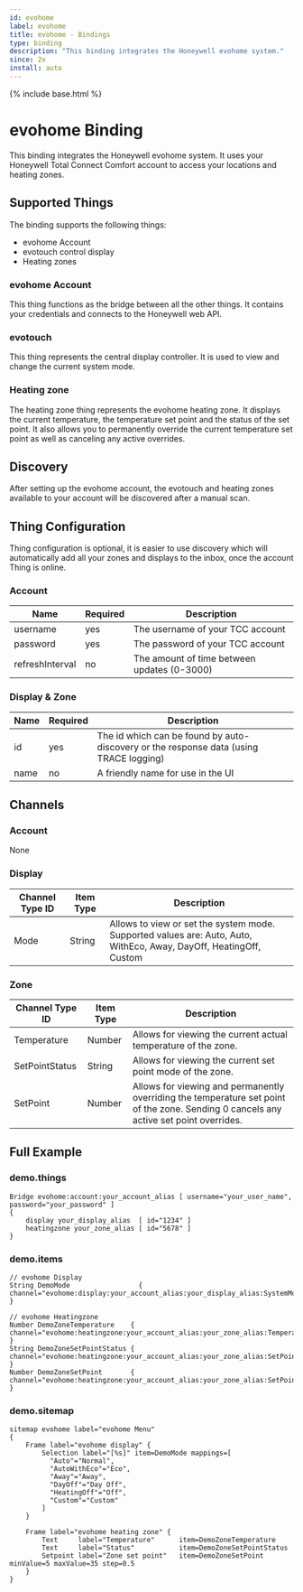 ```yaml
---
id: evohome
label: evohome
title: evohome - Bindings
type: binding
description: "This binding integrates the Honeywell evohome system."
since: 2x
install: auto
---
```


<!-- Attention authors: Do not edit directly. Please add your changes to the appropriate source repository -->

{% include base.html %}

# evohome Binding

This binding integrates the Honeywell evohome system.
It uses your Honeywell Total Connect Comfort account to access your locations and heating zones.

## Supported Things

The binding supports the following things:

* evohome Account
* evotouch control display
* Heating zones

### evohome Account

This thing functions as the bridge between all the other things.
It contains your credentials and connects to the Honeywell web API.


### evotouch

This thing represents the central display controller.
It is used to view and change the current system mode.

### Heating zone

The heating zone thing represents the evohome heating zone.
It displays the current temperature, the temperature set point and the status of the set point.
It also allows you to permanently override the current temperature set point as well as canceling any active overrides. 

## Discovery

After setting up the evohome account, the evotouch and heating zones available to your account will be discovered after a manual scan.

## Thing Configuration

Thing configuration is optional, it is easier to use discovery which will automatically add all your zones and displays to the inbox, once the account Thing is online.

### Account

| Name            | Required | Description                                 |
|-----------------|----------|---------------------------------------------|
| username        | yes      | The username of your TCC account            |
| password        | yes      | The password of your TCC account            |
| refreshInterval | no       | The amount of time between updates (0-3000) |

### Display &amp; Zone

| Name | Required | Description                                                                            |
|------|----------|----------------------------------------------------------------------------------------|
| id   | yes      | The id which can be found by auto-discovery or the response data (using TRACE logging) |
| name | no       | A friendly name for use in the UI                                                      |

## Channels

### Account

None

### Display

| Channel Type ID | Item Type | Description                                                                                                        |
|-----------------|-----------|--------------------------------------------------------------------------------------------------------------------|
| Mode            | String    | Allows to view or set the system mode. Supported values are: Auto, Auto, WithEco, Away, DayOff, HeatingOff, Custom |

### Zone

| Channel Type ID   | Item Type | Description                                                                                                                                                                                                            |
|-------------------|-----------|------------------------------------------------------------------------------------------------------------------------------------------------------------------------------------------------------------------------|
| Temperature       | Number    | Allows for viewing the current actual temperature of the zone.                                                                                                                                                     |
| SetPointStatus    | String    | Allows for viewing the current set point mode of the zone.                                                                                                                                                      |
| SetPoint          | Number    | Allows for viewing and permanently overriding the temperature set point of the zone. Sending 0 cancels any active set point overrides.                                                                                                                                         |
## Full Example

### demo.things

    Bridge evohome:account:your_account_alias [ username="your_user_name", password="your_password" ]
    {
        display your_display_alias  [ id="1234" ]
        heatingzone your_zone_alias [ id="5678" ]
    }
    
    
### demo.items  

    // evohome Display
    String DemoMode                 { channel="evohome:display:your_account_alias:your_display_alias:SystemMode" }

    // evohome Heatingzone
    Number DemoZoneTemperature    { channel="evohome:heatingzone:your_account_alias:your_zone_alias:Temperature" }
    String DemoZoneSetPointStatus { channel="evohome:heatingzone:your_account_alias:your_zone_alias:SetPointStatus" }
    Number DemoZoneSetPoint       { channel="evohome:heatingzone:your_account_alias:your_zone_alias:SetPoint" }
    
### demo.sitemap
    
    sitemap evohome label="evohome Menu"
    {
        Frame label="evohome display" {
            Selection label="[%s]" item=DemoMode mappings=[
              "Auto"="Normal",
              "AutoWithEco"="Eco",
              "Away"="Away",
              "DayOff"="Day Off",
              "HeatingOff"="Off",
              "Custom"="Custom"
            ]
        }
        
        Frame label="evohome heating zone" {
            Text     label="Temperature"      item=DemoZoneTemperature      
            Text     label="Status"           item=DemoZoneSetPointStatus   
            Setpoint label="Zone set point"   item=DemoZoneSetPoint minValue=5 maxValue=35 step=0.5
        }
    }

